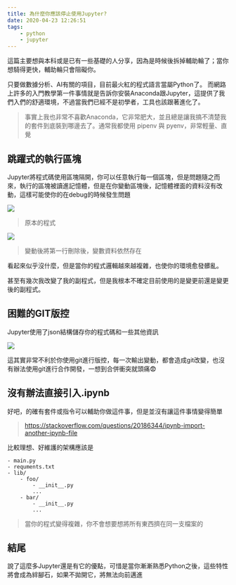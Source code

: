 ```yaml
---
title: 為什麼你應該停止使用Jupyter?
date: 2020-04-23 12:26:51
tags:
    - python
    - jupyter
---
```

這篇主要想與本科或是已有一些基礎的人分享，因為是時候後拆掉輔助輪了；當你想騎得更快，輔助輪只會阻礙你。

只要做數據分析、AI有關的項目，目前最火紅的程式語言當屬Python了。
而網路上許多的入門教學第一件事情就是告訴你安裝Anaconda跟Jupyter，這提供了我們入們的舒適環境，不過當我們已經不是初學者，工具也該跟著進化了。
> 事實上我也非常不喜歡Anaconda，它非常肥大，並且總是讓我搞不清楚我的套件到底裝到哪邊去了。通常我都使用 pipenv 與 pyenv，非常輕量、直覺

## 跳躍式的執行區塊
Jupyter將程式碼使用區塊隔開，你可以任意執行每一個區塊，但是問題隨之而來，執行的區塊被讀進記憶體，但是在你變動區塊後，記憶體裡面的資料沒有改動，這樣可能使你的在debug的時候發生問題

![](https://i.imgur.com/7l74UmX.png)
> 原本的程式

![](https://i.imgur.com/GTHaC3n.png)
> 變動後將第一行刪除後，變數資料依然存在

看起來似乎沒什麼，但是當你的程式邏輯越來越複雜，也使你的環境愈發髒亂。

甚至有幾次我改變了我的副程式，但是我根本不確定目前使用的是變更前還是變更後的副程式。


## 困難的GIT版控
Jupyter使用了json結構儲存你的程式碼和一些其他資訊

![](https://i.imgur.com/A40Kk9m.png)

這其實非常不利於你使用git進行版控，每一次輸出變動，都會造成git改變，也沒有辦法使用git進行合作開發，一想到合併衝突就頭痛😨

## 沒有辦法直接引入.ipynb
好吧，的確有套件或指令可以輔助你做這件事，但是並沒有讓這件事情變得簡單
> https://stackoverflow.com/questions/20186344/ipynb-import-another-ipynb-file

比較理想、好維護的架構應該是
```
- main.py
- requments.txt
- lib/
    - foo/
        - __init__.py
        ...
    - bar/
        - __init__.py
        ...
```
> 當你的程式變得複雜，你不會想要想將所有東西擠在同一支檔案的

## 結尾
說了這麼多Jupyter還是有它的優點，可惜是當你漸漸熟悉Python之後，這些特性將會成為絆腳石，如果不拋開它，將無法向前邁進